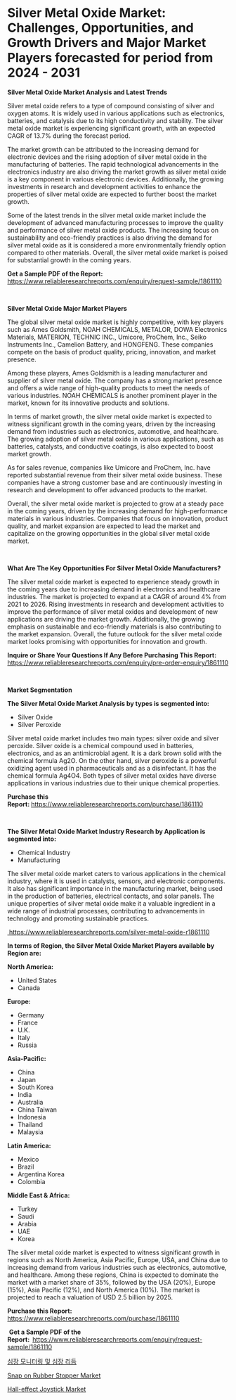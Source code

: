 <p><h1>Silver Metal Oxide Market: Challenges, Opportunities, and Growth Drivers and Major Market Players forecasted for period from 2024 - 2031</h1></p><p><strong>Silver Metal Oxide Market Analysis and Latest Trends</strong></p>
<p><p>Silver metal oxide refers to a type of compound consisting of silver and oxygen atoms. It is widely used in various applications such as electronics, batteries, and catalysis due to its high conductivity and stability. The silver metal oxide market is experiencing significant growth, with an expected CAGR of 13.7% during the forecast period.</p><p>The market growth can be attributed to the increasing demand for electronic devices and the rising adoption of silver metal oxide in the manufacturing of batteries. The rapid technological advancements in the electronics industry are also driving the market growth as silver metal oxide is a key component in various electronic devices. Additionally, the growing investments in research and development activities to enhance the properties of silver metal oxide are expected to further boost the market growth.</p><p>Some of the latest trends in the silver metal oxide market include the development of advanced manufacturing processes to improve the quality and performance of silver metal oxide products. The increasing focus on sustainability and eco-friendly practices is also driving the demand for silver metal oxide as it is considered a more environmentally friendly option compared to other materials. Overall, the silver metal oxide market is poised for substantial growth in the coming years.</p></p>
<p><strong>Get a Sample PDF of the Report:&nbsp;</strong> <a href="https://www.reliableresearchreports.com/enquiry/request-sample/1861110">https://www.reliableresearchreports.com/enquiry/request-sample/1861110</a></p>
<p>&nbsp;</p>
<p><strong>Silver Metal Oxide Major Market Players</strong></p>
<p><p>The global silver metal oxide market is highly competitive, with key players such as Ames Goldsmith, NOAH CHEMICALS, METALOR, DOWA Electronics Materials, MATERION, TECHNIC INC., Umicore, ProChem, Inc., Seiko Instruments Inc., Camelion Battery, and HONGFENG. These companies compete on the basis of product quality, pricing, innovation, and market presence.</p><p>Among these players, Ames Goldsmith is a leading manufacturer and supplier of silver metal oxide. The company has a strong market presence and offers a wide range of high-quality products to meet the needs of various industries. NOAH CHEMICALS is another prominent player in the market, known for its innovative products and solutions.</p><p>In terms of market growth, the silver metal oxide market is expected to witness significant growth in the coming years, driven by the increasing demand from industries such as electronics, automotive, and healthcare. The growing adoption of silver metal oxide in various applications, such as batteries, catalysts, and conductive coatings, is also expected to boost market growth.</p><p>As for sales revenue, companies like Umicore and ProChem, Inc. have reported substantial revenue from their silver metal oxide business. These companies have a strong customer base and are continuously investing in research and development to offer advanced products to the market.</p><p>Overall, the silver metal oxide market is projected to grow at a steady pace in the coming years, driven by the increasing demand for high-performance materials in various industries. Companies that focus on innovation, product quality, and market expansion are expected to lead the market and capitalize on the growing opportunities in the global silver metal oxide market.</p></p>
<p>&nbsp;</p>
<p><strong>What Are The Key Opportunities For Silver Metal Oxide Manufacturers?</strong></p>
<p><p>The silver metal oxide market is expected to experience steady growth in the coming years due to increasing demand in electronics and healthcare industries. The market is projected to expand at a CAGR of around 4% from 2021 to 2026. Rising investments in research and development activities to improve the performance of silver metal oxides and development of new applications are driving the market growth. Additionally, the growing emphasis on sustainable and eco-friendly materials is also contributing to the market expansion. Overall, the future outlook for the silver metal oxide market looks promising with opportunities for innovation and growth.</p></p>
<p><strong>Inquire or Share Your Questions If Any Before Purchasing This Report:</strong> <a href="https://www.reliableresearchreports.com/enquiry/pre-order-enquiry/1861110">https://www.reliableresearchreports.com/enquiry/pre-order-enquiry/1861110</a></p>
<p>&nbsp;</p>
<p><strong>Market Segmentation</strong></p>
<p><strong>The Silver Metal Oxide Market Analysis by types is segmented into:</strong></p>
<p><ul><li>Silver Oxide</li><li>Silver Peroxide</li></ul></p>
<p><p>Silver metal oxide market includes two main types: silver oxide and silver peroxide. Silver oxide is a chemical compound used in batteries, electronics, and as an antimicrobial agent. It is a dark brown solid with the chemical formula Ag2O. On the other hand, silver peroxide is a powerful oxidizing agent used in pharmaceuticals and as a disinfectant. It has the chemical formula Ag4O4. Both types of silver metal oxides have diverse applications in various industries due to their unique chemical properties.</p></p>
<p><strong>Purchase this Report:&nbsp;</strong><a href="https://www.reliableresearchreports.com/purchase/1861110">https://www.reliableresearchreports.com/purchase/1861110</a></p>
<p>&nbsp;</p>
<p><strong>The Silver Metal Oxide Market Industry Research by Application is segmented into:</strong></p>
<p><ul><li>Chemical Industry</li><li>Manufacturing</li></ul></p>
<p><p>The silver metal oxide market caters to various applications in the chemical industry, where it is used in catalysts, sensors, and electronic components. It also has significant importance in the manufacturing market, being used in the production of batteries, electrical contacts, and solar panels. The unique properties of silver metal oxide make it a valuable ingredient in a wide range of industrial processes, contributing to advancements in technology and promoting sustainable practices.</p></p>
<p><a href="https://www.reliableresearchreports.com/silver-metal-oxide-r1861110">&nbsp;https://www.reliableresearchreports.com/silver-metal-oxide-r1861110</a></p>
<p><strong>In terms of Region, the Silver Metal Oxide Market Players available by Region are:</strong></p>
<p>
    <p> <strong> North America: </strong>
        <ul>
            <li>United States</li>
            <li>Canada</li>
        </ul>
        </p> 
    <p> <strong> Europe: </strong>
        <ul>
            <li>Germany</li>
            <li>France</li>
            <li>U.K.</li>
            <li>Italy</li>
            <li>Russia</li>
        </ul>
        </p> 
    <p> <strong> Asia-Pacific: </strong>
        <ul>
            <li>China</li>
            <li>Japan</li>
            <li>South Korea</li>
            <li>India</li>
            <li>Australia</li>
            <li>China Taiwan</li>
            <li>Indonesia</li>
            <li>Thailand</li>
            <li>Malaysia</li>
        </ul>
        </p> 
    <p> <strong> Latin America: </strong>
        <ul>
            <li>Mexico</li>
            <li>Brazil</li>
            <li>Argentina Korea</li>
            <li>Colombia</li>
        </ul>
        </p> 
    <p> <strong> Middle East & Africa: </strong>
        <ul>
            <li>Turkey</li>
            <li>Saudi</li>
            <li>Arabia</li>
            <li>UAE</li>
            <li>Korea</li>
        </ul>
    </p>
    </p>
<p><p>The silver metal oxide market is expected to witness significant growth in regions such as North America, Asia Pacific, Europe, USA, and China due to increasing demand from various industries such as electronics, automotive, and healthcare. Among these regions, China is expected to dominate the market with a market share of 35%, followed by the USA (20%), Europe (15%), Asia Pacific (12%), and North America (10%). The market is projected to reach a valuation of USD 2.5 billion by 2025.</p></p>
<p><strong>Purchase this Report: </strong><a href="https://www.reliableresearchreports.com/purchase/1861110">https://www.reliableresearchreports.com/purchase/1861110</a></p>
<p>&nbsp;<strong>Get a Sample PDF of the Report:&nbsp;&nbsp;</strong><a href="https://www.reliableresearchreports.com/enquiry/request-sample/1861110">https://www.reliableresearchreports.com/enquiry/request-sample/1861110</a></p>
<p><strong></strong></p>
<p><p><a href="https://github.com/Nicolasrown5/Market-Research-Report-List-1/blob/main/3571843144624.md">심장 모니터링 및 심장 리듬</a></p><p><a href="https://github.com/Valeridd446677/Market-Research-Report-List-1/blob/main/snap-on-rubber-stopper-market.md">Snap on Rubber Stopper Market</a></p><p><a href="https://view.publitas.com/reportprime-1/hall-effect-joystick-market-report-by-product-type-standard-designed-custom-designed-end-use-automotive-engineering-machinery-construction-machinery-other-and-region-2024-2031/">Hall-effect Joystick Market</a></p></p>